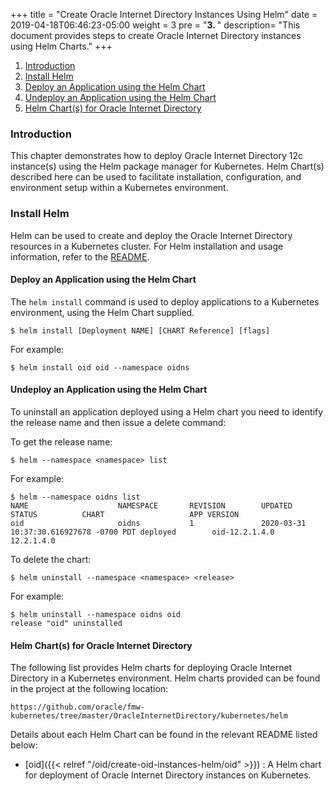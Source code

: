 +++
title = "Create Oracle Internet Directory Instances Using Helm"
date = 2019-04-18T06:46:23-05:00
weight = 3
pre = "<b>3. </b>"
description=  "This document provides steps to create Oracle Internet Directory instances using Helm Charts."
+++

1. [Introduction](#introduction)
1. [Install Helm](#install-helm)
1. [Deploy an Application using the Helm Chart](#deploy-an-application-using-the-helm-chart)
1. [Undeploy an Application using the Helm Chart](#undeploy-an-application-using-the-helm-chart)
1. [Helm Chart(s) for Oracle Internet Directory](#helm-charts-for-oracle-internet-directory)

### Introduction

This chapter demonstrates how to deploy Oracle Internet Directory 12c instance(s) using the Helm package manager for Kubernetes. Helm Chart(s) described here can be used to facilitate installation, configuration, and environment setup within a Kubernetes environment.

### Install Helm

Helm can be used to create and deploy the Oracle Internet Directory resources in a Kubernetes cluster. For Helm installation and usage information, refer to the [README](https://github.com/helm/helm).

#### Deploy an Application using the Helm Chart

The `helm install` command is used to deploy applications to a Kubernetes environment, using the Helm Chart supplied.

```
$ helm install [Deployment NAME] [CHART Reference] [flags]
```

For example:

```
$ helm install oid oid --namespace oidns
```

#### Undeploy an Application using the Helm Chart

To uninstall an application deployed using a Helm chart you need to identify the release name and then issue a delete command:

To get the release name:

```
$ helm --namespace <namespace> list
```

For example:

```
$ helm --namespace oidns list
NAME                    NAMESPACE       REVISION        UPDATED                                 STATUS          CHART                   APP VERSION
oid                     oidns           1               2020-03-31 10:37:30.616927678 -0700 PDT deployed        oid-12.2.1.4.0          12.2.1.4.0
```

To delete the chart:

```
$ helm uninstall --namespace <namespace> <release>
```

For example:

```
$ helm uninstall --namespace oidns oid
release "oid" uninstalled
```

#### Helm Chart(s) for Oracle Internet Directory

The following list provides Helm charts for deploying Oracle Internet Directory in a Kubernetes environment. Helm charts provided can be found in the project at the following location:

`https://github.com/oracle/fmw-kubernetes/tree/master/OracleInternetDirectory/kubernetes/helm`

Details about each Helm Chart can be found in the relevant README listed below:

* [oid]({{< relref "/oid/create-oid-instances-helm/oid" >}}) : A Helm chart for deployment of Oracle Internet Directory instances on Kubernetes.
